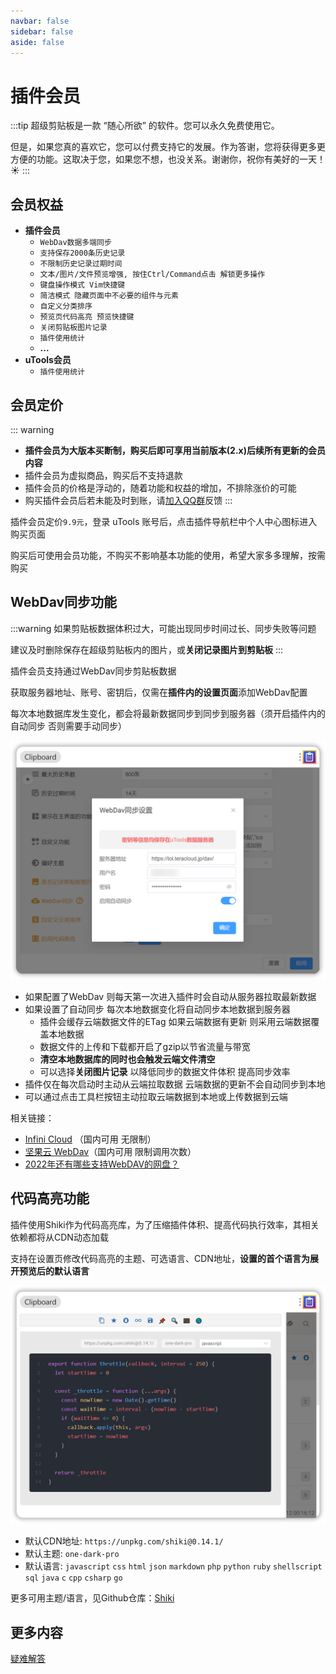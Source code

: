 ```yaml
---
navbar: false
sidebar: false
aside: false
---
```


# 插件会员

:::tip
超级剪贴板是一款 “随心所欲” 的软件。您可以永久免费使用它。

但是，如果您真的喜欢它，您可以付费支持它的发展。作为答谢，您将获得更多更方便的功能。这取决于您，如果您不想，也没关系。谢谢你，祝你有美好的一天！☀️
:::

## 会员权益

- **插件会员**
  - `WebDav数据多端同步` <Badge type="tip" text="已上线" />
  - `支持保存2000条历史记录` <Badge type="tip" text="已上线" />
  - `不限制历史记录过期时间` <Badge type="tip" text="已上线" />
  - `文本/图片/文件预览增强, 按住Ctrl/Command点击 解锁更多操作` <Badge type="tip" text="已上线" />
  - `键盘操作模式 Vim快捷键` <Badge type="tip" text="已上线" />
  - `简洁模式 隐藏页面中不必要的组件与元素` <Badge type="tip" text="已上线" />
  - `自定义分类排序` <Badge type="tip" text="已上线" />
  - `预览页代码高亮 预览快捷键` <Badge type="tip" text="已上线" />
  - `关闭剪贴板图片记录` <Badge type="tip" text="已上线" />
  - `插件使用统计` <Badge type="tip" text="已上线" />
  - **...**
- **uTools会员**
  - `插件使用统计` <Badge type="tip" text="已上线" />

## 会员定价

::: warning
- **插件会员为大版本买断制，购买后即可享用当前版本(2.x)后续所有更新的会员内容**
- 插件会员为虚拟商品，购买后不支持退款
- 插件会员的价格是浮动的，随着功能和权益的增加，不排除涨价的可能
- 购买插件会员后若未能及时到账，请[加入QQ群](https://jq.qq.com/?_wv=1027&k=fURjGVJr)反馈
:::

插件会员定价`9.9元`，登录 uTools 账号后，点击插件导航栏中个人中心图标进入购买页面

购买后可使用会员功能，不购买不影响基本功能的使用，希望大家多多理解，按需购买

## WebDav同步功能

:::warning
如果剪贴板数据体积过大，可能出现同步时间过长、同步失败等问题

建议及时删除保存在超级剪贴板内的图片，或**关闭记录图片到剪贴板**
:::

插件会员支持通过WebDav同步剪贴板数据

获取服务器地址、账号、密钥后，仅需在**插件内的设置页面**添加WebDav配置

每次本地数据库发生变化，都会将最新数据同步到同步到服务器（须开启插件内的自动同步 否则需要手动同步）

![WebDav](../assets/vip-webdav.png)

- 如果配置了WebDav 则每天第一次进入插件时会自动从服务器拉取最新数据
- 如果设置了自动同步 每次本地数据变化将自动同步本地数据到服务器
  - 插件会缓存云端数据文件的ETag 如果云端数据有更新 则采用云端数据覆盖本地数据
  - 数据文件的上传和下载都开启了gzip以节省流量与带宽
  - **清空本地数据库的同时也会触发云端文件清空**
  - 可以选择**关闭图片记录** 以降低同步的数据文件体积 提高同步效率
- 插件仅在每次启动时主动从云端拉取数据 云端数据的更新不会自动同步到本地
- 可以通过点击工具栏按钮主动拉取云端数据到本地或上传数据到云端

相关链接：

- [Infini Cloud](https://infini-cloud.net/en/) （国内可用 无限制）
- [坚果云 WebDav](https://help.jianguoyun.com/?tag=webdav)（国内可用 限制调用次数）
- [2022年还有哪些支持WebDAV的网盘？](https://www.zhihu.com/question/347182171)

## 代码高亮功能

插件使用Shiki作为代码高亮库，为了压缩插件体积、提高代码执行效率，其相关依赖都将从CDN动态加载

支持在设置页修改代码高亮的主题、可选语言、CDN地址，**设置的首个语言为展开预览后的默认语言**

![HighLight](../assets/vip-highlight.png)

- 默认CDN地址: `https://unpkg.com/shiki@0.14.1/`
- 默认主题: `one-dark-pro`
- 默认语言: `javascript` `css` `html` `json` `markdown` `php` `python` `ruby` `shellscript` `sql` `java` `c` `cpp` `csharp` `go`

更多可用主题/语言，见Github仓库：[Shiki](https://github.com/shikijs/shiki)

## 更多内容

[疑难解答](../statement/index.md)